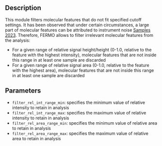 ## Description

This module filters molecular features that do not fit specified cutoff settings. It has been observed that under certain circumstances, a large part of molecular features can be attributed to instrument noise [Samples 2023](https://doi.org/10.1021/acs.analchem.2c04632). Therefore, FERMO allows to filter irrelevant molecular features from the analysis:

- For a given range of relative signal height/height (0-1.0, relative to the feature with the highest intensity), molecular features that are not inside this range in at least one sample are discarded
- For a given range of relative signal area (0-1.0, relative to the feature with the highest area), molecular features that are not inside this range in at least one sample are discarded


## Parameters

- `filter_rel_int_range_min`: specifies the minimum value of relative intensity to retain in analysis
- `filter_rel_int_range_max`: specifies the maximum value of relative intensity to retain in analysis
- `filter_rel_area_range_min`: specifies the minimum value of relative area to retain in analysis
- `filter_rel_area_range_max`: specifies the maximum value of relative area to retain in analysis
